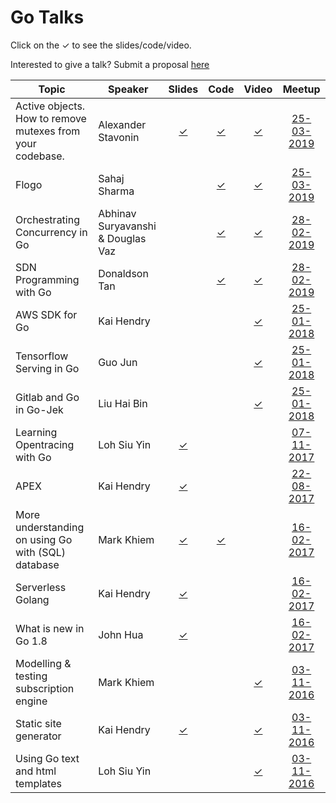 # Go Talks
Click on the ✓ to see the slides/code/video.

Interested to give a talk? Submit a proposal [here](https://forms.gle/eygEfxRZSef6PeBw9)

| Topic | Speaker | Slides | Code | Video | Meetup |
| --- | --- |:---:|:---:|:---:|:---:|
| Active objects. How to remove mutexes from your codebase. | Alexander Stavonin | [✓](https://github.com/astavonin/presentations/blob/master/active_objects/presentation.md) | [✓](https://github.com/astavonin/presentations/tree/master/active_objects) | [✓](https://www.youtube.com/watch?v=X_ysR8hujnU) | [25-03-2019](https://www.meetup.com/golangsg/events/259786198/) |
| Flogo | Sahaj Sharma | | [✓](https://github.com/tibcosoftware/flogo) | [✓](https://www.youtube.com/watch?v=IcoMAMh35is) | [25-03-2019](https://www.meetup.com/golangsg/events/259786198/) |
| Orchestrating Concurrency in Go | Abhinav Suryavanshi & Douglas Vaz | | [✓](https://github.com/abhinav3295/go-meetups) | [✓](https://www.youtube.com/watch?v=veoyrc2RDfk) | [28-02-2019](https://www.meetup.com/golangsg/events/258485148/) |
| SDN Programming with Go | Donaldson Tan | | [✓](https://github.com/intel-go/nff-go/tree/master/examples/lb) | [✓](https://www.youtube.com/watch?v=v3XStim6iu8) | [28-02-2019](https://www.meetup.com/golangsg/events/258485148/) |
| AWS SDK for Go | Kai Hendry | | | [✓](https://engineers.sg/v/2254) | [25-01-2018](https://www.meetup.com/golangsg/events/238553007/) |
| Tensorflow Serving in Go | Guo Jun | | | [✓](https://engineers.sg/v/2253) | [25-01-2018](https://www.meetup.com/golangsg/events/238553007/) |
| Gitlab and Go in Go-Jek | Liu Hai Bin | | | [✓](https://engineers.sg/v/2252) | [25-01-2018](https://www.meetup.com/golangsg/events/238553007/) |
| Learning Opentracing with Go | Loh Siu Yin | [✓](https://github.com/siuyin/present_opentracing-go) | | | [07-11-2017](https://www.meetup.com/golangsg/events/243542417/) |
| APEX | Kai Hendry | [✓](http://talks.webconverger.com/2017-08-22/) | | | [22-08-2017](https://www.meetup.com/golangsg/events/242062951/) |
| More understanding on using Go with (SQL) database | Mark Khiem | [✓](https://github.com/exklamationmark/talks/blob/master/singapore_gophers_feb_2017/slide.pdf) | [✓](https://github.com/exklamationmark/talks/tree/master/singapore_gophers_feb_2017) | | [16-02-2017](https://www.meetup.com/golangsg/events/236725569/) |
| Serverless Golang | Kai Hendry | [✓](http://talks.webconverger.com/2017-02-16/) | | | [16-02-2017](https://www.meetup.com/golangsg/events/236725569/) |
| What is new in Go 1.8 | John Hua | [✓](https://www.slideshare.net/huazhihao1/what-is-new-in-go-18-72210978) | | | [16-02-2017](https://www.meetup.com/golangsg/events/236725569/) |
| Modelling & testing subscription engine | Mark Khiem | | | [✓](https://youtu.be/5J2tCMWFs8o) | [03-11-2016](https://www.meetup.com/golangsg/events/234688409/) |
| Static site generator | Kai Hendry | [✓](http://talks.webconverger.com/2016-11-03/) | | [✓](https://youtu.be/J9yxbpmz-nY) | [03-11-2016](https://www.meetup.com/golangsg/events/234688409/) |
| Using Go text and html templates | Loh Siu Yin | | | [✓](https://youtu.be/oRjI-sdiNrY) | [03-11-2016](https://www.meetup.com/golangsg/events/234688409/) |
